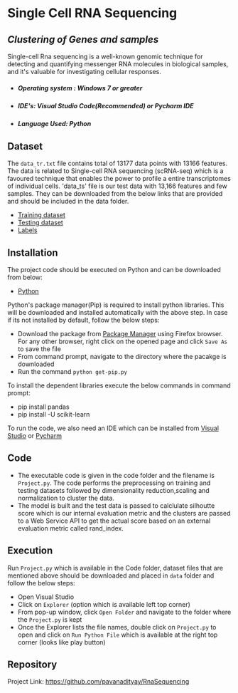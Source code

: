 # Single Cell RNA Sequencing
## _Clustering of Genes and samples_

Single-cell Rna sequencing is a well-known genomic technique for detecting and quantifying messenger RNA molecules in biological samples, and it's valuable for investigating cellular responses.

- ##### Operating system : Windows 7 or greater
- #####  IDE's:  Visual Studio Code(Recommended) or Pycharm IDE
- ##### Language Used: Python

## Dataset

The `data_tr.txt` file contains total of 13177 data points with 13166 features. The data is related to Single-cell RNA sequencing (scRNA-seq) which is a favoured technique that enables the power to profile a entire transcriptomes of individual cells. 'data_ts' file is our test data with 13,166 features and few samples. They can be downloaded from the below links that are provided and should be included in the data folder.
- [Training dataset](https://drive.google.com/file/d/1wzKaUp7b6GidHez3yoH1i7RECNhLWjOu/view?usp=sharing)
- [Testing dataset](https://drive.google.com/file/d/1Tps1XNCB37uQgkjjdI_tZ_LMzxzTbe0T/view?usp=sharing)
- [Labels](https://drive.google.com/file/d/1eqDC_Jroi9kFgAM1CVKQ2vpmCrMFLz2k/view?usp=sharing)

## Installation

The project code should be executed on Python and can be downloaded from below:
- [Python](https://www.python.org/ftp/python/3.9.6/python-3.9.6-amd64.exe) 

Python's package manager(Pip) is required to install python libraries. This will be downloaded and installed automatically with the above step. In case if its not installed by default, follow the below steps:
- Download the package from [Package Manager](https://bootstrap.pypa.io/get-pip.py) using Firefox browser. For any other browser, right click on the opened page and click `Save As` to save the file
- From command prompt, navigate to the directory where the pacakge is downloaded
- Run the command `python get-pip.py`

To install the dependent libraries execute the below commands in command prompt:
- pip install pandas
- pip install -U scikit-learn

To run the code, we also need an IDE which can be installed from [Visual Studio](https://code.visualstudio.com/docs/python/python-tutorial)  or [Pycharm](https://www.jetbrains.com/pycharm/download/#section=windows)

## Code

- The executable code is given in the code folder and the filename is `Project.py`. The code performs the preprocessing on training and testing datasets followed by dimensionality reduction,scaling and normalization to cluster the data.
-  The model is built and the test data is passed to calclulate silhoutte score which is our internal evaluation metric and the clusters are passed to a Web Service API to get the actual score based on an external evaluation metric called rand_index. 

## Execution
Run `Project.py` which is available in the Code folder, dataset files that are mentioned above should be downloaded and placed in `data` folder and follow the below steps:
- Open Visual Studio
- Click on `Explorer` (option which is available left top corner)
- From pop-up window, click `Open Folder` and navigate to the folder where the `Project.py` is kept
- Once the Explorer lists the file names, double click on `Project.py` to open and click on `Run Python File` which is available at the right top corner (looks like play button)

## Repository

Project Link: https://github.com/pavanadityay/RnaSequencing








